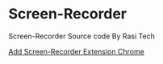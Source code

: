# Screen-Recorder

Screen-Recorder Source code By Rasi Tech

<a href="https://chrome.google.com/webstore/detail/screen-recorder/hniebljpgcogalllopnjokppmgbhaden">Add Screen-Recorder Extension Chrome</a>
